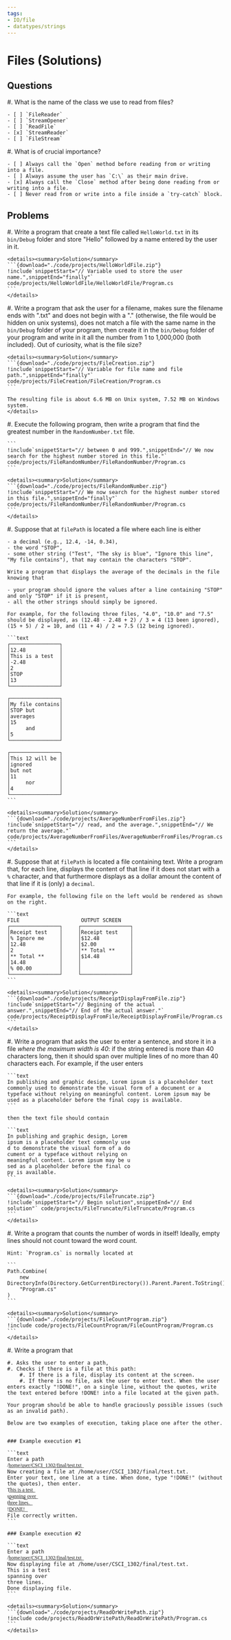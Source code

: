 ```yaml
---
tags:
- IO/file
- datatypes/strings
--- 
```


# Files (Solutions)

## Questions

#. What is the name of the class we use to read from files?

    - [ ] `FileReader`
    - [ ] `StreamOpener`
    - [ ] `ReadFile`
    - [x] `StreamReader`
    - [ ] `FileStream`

#. What is of crucial importance?

    - [ ] Always call the `Open` method before reading from or writing into a file.
    - [ ] Always assume the user has `C:\` as their main drive.
    - [x] Always call the `Close` method after being done reading from or writing into a file. 
    - [ ] Never read from or write into a file inside a `try-catch` block.

## Problems

#. Write a program that create a text file called `HelloWorld.txt` in its `bin/Debug` folder and store "Hello" followed by a name entered by the user in it.

    <details><summary>Solution</summary>
    ```{download="./code/projects/HelloWorldFile.zip"}
    !include`snippetStart="// Variable used to store the user name.",snippetEnd="finally"` code/projects/HelloWorldFile/HelloWorldFile/Program.cs
    ```
    </details>

#. Write a program that ask the user for a filename, makes sure the filename ends with ".txt" and does not begin with a "." (otherwise, the file would be hidden on unix systems), does not match a file with the same name in the `bin/Debug` folder of your program, then create it in the `bin/Debug` folder of your program and write in it all the number from 1 to 1,000,000 (both included). Out of curiosity, what is the file size?

    <details><summary>Solution</summary>
    ```{download="./code/projects/FileCreation.zip"}
    !include`snippetStart="// Variable for file name and file path.",snippetEnd="finally"` code/projects/FileCreation/FileCreation/Program.cs
    ```
    
    The resulting file is about 6.6 MB on Unix system, 7.52 MB on Windows system.
    </details>

#. Execute the following program, then write a program that find the greatest number in the `RandomNumber.txt` file.

    ```
    !include`snippetStart="// between 0 and 999.",snippetEnd="// We now search for the highest number stored in this file."` code/projects/FileRandomNumber/FileRandomNumber/Program.cs
    ```
        
    <details><summary>Solution</summary>
    ```{download="./code/projects/FileRandomNumber.zip"}
    !include`snippetStart="// We now search for the highest number stored in this file.",snippetEnd="finally"` code/projects/FileRandomNumber/FileRandomNumber/Program.cs
    ```
    </details>

#. Suppose that at `filePath` is located a file where each line is either

    - a decimal (e.g., 12.4, -14, 0.34),
    - the word "STOP",
    - some other string ("Test", "The sky is blue", "Ignore this line", "My file contains"), that may contain the characters "STOP".
    
    Write a program that displays the average of the decimals in the file knowing that
    
    - your program should ignore the values after a line containing "STOP" and only "STOP" if it is present,
    - all the other strings should simply be ignored.
    
    For example, for the following three files, "4.0", "10.0" and "7.5" should be displayed, as (12.48 - 2.48 + 2) / 3 = 4 (13 been ignored), (15 + 5) / 2 = 10, and (11 + 4) / 2 = 7.5 (12 being ignored).
    
    ```text
    ┌────────────────┐
    │12.48           │
    │This is a test  │     
    │-2.48           │
    │2               │
    │STOP            │
    │13              │
    └────────────────┘
    
    ┌────────────────┐
    │My file contains│
    │STOP but        │
    │averages        │
    │15              │
    │     and        │
    │5               │ 
    └────────────────┘

    ┌────────────────┐
    │This 12 will be │
    │ignored         │
    │but not         │
    │11              │
    │     nor        │
    │4               │ 
    └────────────────┘
    ```
    
    <details><summary>Solution</summary>
    ```{download="./code/projects/AverageNumberFromFiles.zip"}
    !include`snippetStart="// read, and the average.",snippetEnd="// We return the average."` code/projects/AverageNumberFromFiles/AverageNumberFromFiles/Program.cs
    ```
    </details>


#. Suppose that at `filePath` is located a file containing text. Write a program that, for each line, displays the content of that line if it does not start with a `%` character, and that furthermore displays as a dollar amount the content of that line if it is (only) a `decimal`.

    For example, the following file on the left would be rendered as shown on the right.
    
    ```text
    FILE                    OUTPUT SCREEN
    ┌────────────────┐     ┌────────────────┐
    │Receipt test    │     │Receipt test    │
    │% Ignore me     │     │$12.48          │
    │12.48           │     │$2.00           │
    │2               │     │** Total **     │
    │** Total **     │     │$14.48          │
    │14.48           │     │                │
    │% 00.00         │     │                │
    └────────────────┘     └────────────────┘
    ```

    <details><summary>Solution</summary>
    ```{download="./code/projects/ReceiptDisplayFromFile.zip"}
    !include`snippetStart="// Begining of the actual answer.",snippetEnd="// End of the actual answer."` code/projects/ReceiptDisplayFromFile/ReceiptDisplayFromFile/Program.cs
    ```
    </details>

#. Write a program that asks the user to enter a sentence, and store it in a file *where the maximum width is 40*: if the string entered is more than 40 characters long, then it should span over multiple lines of no more than 40 characters each. For example, if the user enters

    ```text
    In publishing and graphic design, Lorem ipsum is a placeholder text commonly used to demonstrate the visual form of a document or a typeface without relying on meaningful content. Lorem ipsum may be used as a placeholder before the final copy is available.
    ```
    
    then the text file should contain
    
    ```text
    In publishing and graphic design, Lorem 
    ipsum is a placeholder text commonly use
    d to demonstrate the visual form of a do
    cument or a typeface without relying on 
    meaningful content. Lorem ipsum may be u
    sed as a placeholder before the final co
    py is available.
    ```

    <details><summary>Solution</summary>
    ```{download="./code/projects/FileTruncate.zip"}
    !include`snippetStart="// Begin solution",snippetEnd="// End solution"` code/projects/FileTruncate/FileTruncate/Program.cs
    ```
    </details>

#. Write a program that counts the number of words in itself! Ideally, empty lines should not count toward the word count. 

    Hint: `Program.cs` is normally located at
    
    ```
    Path.Combine(
        new DirectoryInfo(Directory.GetCurrentDirectory()).Parent.Parent.ToString(),
        "Program.cs"
    )
    ```

    <details><summary>Solution</summary>
    ```{download="./code/projects/FileCountProgram.zip"}
    !include code/projects/FileCountProgram/FileCountProgram/Program.cs
    ```
    </details>

#.  Write a program that

    #. Asks the user to enter a path,
    #. Checks if there is a file at this path:
        #. If there is a file, display its content at the screen.
        #. If there is no file, ask the user to enter text. When the user enters exactly "!DONE!", on a single line, without the quotes, write the text entered before !DONE! into a file located at the given path.

    Your program should be able to handle graciously possible issues (such as an invalid path).

    Below are two examples of execution, taking place one after the other.
    
    
    ### Example execution #1

    ```text
    Enter a path  
    /͟h͟o͟m͟e͟/͟u͟s͟e͟r͟/͟C͟S͟C͟I͟_͟1͟3͟0͟2͟/͟f͟i͟n͟a͟l͟/͟t͟e͟s͟t͟.͟t͟x͟t͟
    Now creating a file at /home/user/CSCI_1302/final/test.txt.  
    Enter your text, one line at a time. When done, type "!DONE!" (without the quotes), then enter.  
    T͟h͟i͟s͟ ͟i͟s͟ ͟a͟ ͟t͟e͟s͟t͟
    s͟p͟a͟n͟n͟i͟n͟g͟ ͟o͟v͟e͟r͟
    t͟h͟r͟e͟e͟ ͟l͟i͟n͟e͟s͟.͟  
    !͟D͟O͟N͟E͟!͟
    File correctly written.
    ```

    ### Example execution #2

    ```text
    Enter a path  
    /͟h͟o͟m͟e͟/͟u͟s͟e͟r͟/͟C͟S͟C͟I͟_͟1͟3͟0͟2͟/͟f͟i͟n͟a͟l͟/͟t͟e͟s͟t͟.͟t͟x͟t͟
    Now displaying file at /home/user/CSCI_1302/final/test.txt.  
    This is a test  
    spanning over  
    three lines.  
    Done displaying file.  
    ```
    
    <details><summary>Solution</summary>
    ```{download="./code/projects/ReadOrWritePath.zip"}
    !include code/projects/ReadOrWritePath/ReadOrWritePath/Program.cs
    ```
    </details>
